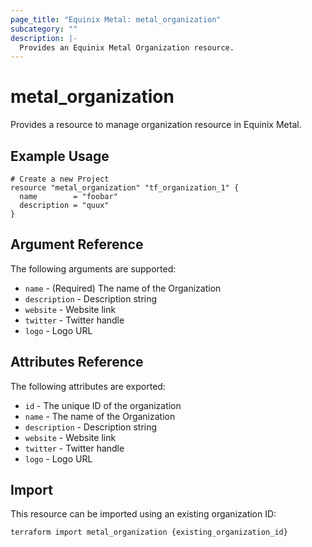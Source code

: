 ```yaml
---
page_title: "Equinix Metal: metal_organization"
subcategory: ""
description: |-
  Provides an Equinix Metal Organization resource.
---
```


# metal\_organization

Provides a resource to manage organization resource in Equinix Metal.

## Example Usage

```hcl
# Create a new Project
resource "metal_organization" "tf_organization_1" {
  name        = "foobar"
  description = "quux"
}
```

## Argument Reference

The following arguments are supported:

* `name` - (Required) The name of the Organization
* `description` - Description string
* `website` - Website link
* `twitter` - Twitter handle
* `logo` - Logo URL

## Attributes Reference

The following attributes are exported:

* `id` - The unique ID of the organization
* `name` - The name of the Organization
* `description` - Description string
* `website` - Website link
* `twitter` - Twitter handle
* `logo` - Logo URL

## Import

This resource can be imported using an existing organization ID:

```sh
terraform import metal_organization {existing_organization_id}
```
